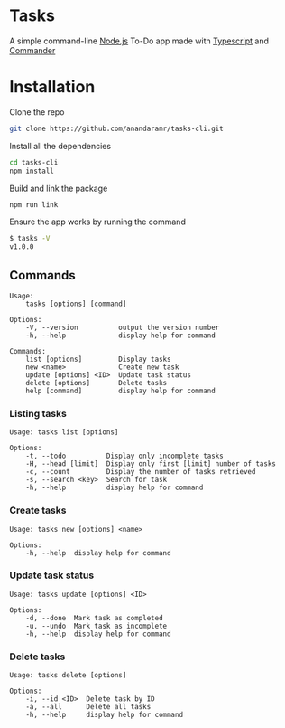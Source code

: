 # Tasks

A simple command-line [Node.js](https://nodejs.org/) To-Do app made with [Typescript](https://www.npmjs.com/package/typescript) and [Commander](https://www.npmjs.com/package/commander)

# Installation

Clone the repo

```sh
git clone https://github.com/anandaramr/tasks-cli.git
```

Install all the dependencies

```sh
cd tasks-cli
npm install
```

Build and link the package

```sh
npm run link
```

Ensure the app works by running the command

```sh
$ tasks -V
v1.0.0
```

## Commands

```
Usage:
    tasks [options] [command]

Options: 
    -V, --version          output the version number
    -h, --help             display help for command

Commands: 
    list [options]         Display tasks
    new <name>             Create new task
    update [options] <ID>  Update task status
    delete [options]       Delete tasks
    help [command]         display help for command
```

### Listing tasks
```
Usage: tasks list [options]

Options:
	-t, --todo          Display only incomplete tasks
	-H, --head [limit]  Display only first [limit] number of tasks
	-c, --count         Display the number of tasks retrieved
	-s, --search <key>  Search for task
	-h, --help          display help for command
```

### Create tasks
```
Usage: tasks new [options] <name>

Options:
	-h, --help  display help for command
```

### Update task status
```
Usage: tasks update [options] <ID>

Options:
	-d, --done  Mark task as completed
	-u, --undo  Mark task as incomplete
	-h, --help  display help for command
```

### Delete tasks
```
Usage: tasks delete [options]

Options:
	-i, --id <ID>  Delete task by ID
	-a, --all      Delete all tasks
	-h, --help     display help for command
```